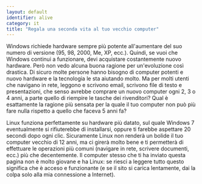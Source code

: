 ```yaml
---
layout: default
identifier: alive
category: it
title: "Regala una seconda vita al tuo vecchio computer"
---
```


Windows richiede hardware sempre più potente all'aumentare del suo numero di 
versione (95, 98, 2000, Me, XP, ecc.). Quindi, se vuoi che Windows continui a 
funzionare, devi acquistare costantemente nuovo hardware. Però non vedo alcuna 
buona ragione per un'evoluzione così drastica. Di sicuro molte persone hanno 
bisogno di computer potenti e nuovo hardware e la tecnologia le sta aiutando 
molto. Ma per molti utenti che navigano in rete, leggono e scrivono email, 
scrivono file di testo e presentazioni, che senso avrebbe comprare un nuovo 
computer ogni 2, 3 o 4 anni, a parte quello di riempire le tasche dei rivenditori? 
Qual è esattamente la ragione più sensata per la quale il tuo computer non può più 
fare nulla rispetto a quello che faceva 5 anni fa?

Linux funziona perfettamente su hardware più datato, sul quale Windows 7 
eventualmente si rifiuterebbe di installarsi, oppure ti farebbe aspettare 20 secondi 
dopo ogni clic. Sicuramente Linux non renderà un bolide il tuo computer vecchio 
di 12 anni, ma ci girerà molto bene e ti permetterà di effettuare le operazioni 
più comuni (navigare in rete, scrivere documenti, ecc.) più che decentemente. Il 
computer stesso che ti ha inviato questa pagina non è molto giovane e ha Linux: se 
riesci a leggere tutto questo significa che è acceso e funzionante (e se il sito si 
carica lentamente, dai la colpa solo alla mia connessione a Internet).





